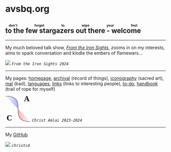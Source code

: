 <style>body { background: url(.pix/audrey.avif) no-repeat top left !important; }</style>

# avsbq.org 

## <ruby>to the few stargazers out there - welcome<rp>(</rp><rt>don't forget to wipe your feet</rt><rp>)</rp> </ruby>

<hr>

My much beloved talk show, [_From the Iron Sights_](http://talk.avsbq.org), zooms in on my interests, aims to spark conversation and kindle the embers of flamewars... 

<img src=".pix/ftis.avif" style="width: 80px; height: auto;"> *`From the Iron Sights 2024`*

<hr>

My pages: [homepage](http://avsbq.org), [archival](http://archive.avsbq.org) (record of things), [iconography](http://icons.avsbq.org) (sacred art), [mal](http://mal.avsbq.org) (bad), [languages](http://language.avsbq.org), [links](http://links.avsbq.org) (links to interesting people), [to-do](http://to-do.avsbq.org), [handbook](http://handbook.avsbq.org) (trail of rope for myself)

<img src=".pix/a.svg" style="width: 80px; height: auto;"> *`Christ Amlai 2023-2024`*

<hr>

My [GitHub](https://github.com/christc4)

<img src=".pix/octo1.avif" style="width: 80px; height: auto;"> *`christc4`*
